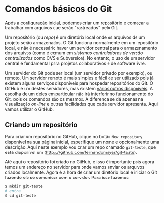 # Comandos básicos do Git

Após a configuração inicial, podemos criar um repositório e começar a trabalhar com arquivos que serão "rastreados" pelo Git.

Um repositório (ou *repo*) é um diretório local onde os arquivos de um projeto serão armazenados. O Git funciona normalmente em um repositório local, e não é necessário haver um servidor central para o armazenamento dos arquivos (como é comum em *sistemas controladores de versão centralizados* como CVS e Subversion). No entanto, o uso de um servidor central é fundamental para projetos colaborativos e de software livre.

Um servidor do Git pode ser local (um servidor privado por exemplo), ou remoto. Um servidor remoto é mais simples e fácil de ser utilizado pois já existem alguns serviços disponíveis para hospedar repositórios do Git. O GitHub é um destes servidores, mas existem [vários outros disponíveis](https://git.wiki.kernel.org/index.php/GitHosting). A escolha de um deles em particular não irá interferir no funcionamento do Git, pois os comandos são os mesmos. A diferença se dá apenas na visualização *on-line* e outras facilidades que cada servidor apresenta. Aqui vamos utilizar o GitHub.

## Criando um repositório

Para criar um repositório no GitHub, clique no botão `New repository` disponível na sua página inicial, especifique um nome e opcionalmente uma descrição. Aqui neste exemplo vou criar um repo chamado `git-teste`, que está disponível em (https://github.com/fernandomayer/git-teste). 

Até aqui o repositório foi criado no GitHub, e isso é importante pois agora temos um endereço no servidor para onde vamos enviar os arquivos criados localmente. Agora é a hora de criar um diretório local e iniciar o Git fazendo ele se comunicar com o servidor. Para isso fazemos

```bash
$ mkdir git-teste
# entra
$ cd git-teste
```




